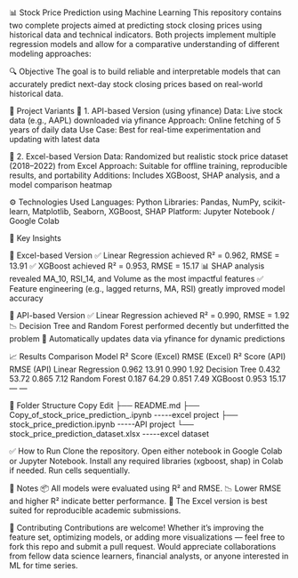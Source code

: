 📊 Stock Price Prediction using Machine Learning
This repository contains two complete projects aimed at predicting stock closing prices using historical data and technical indicators. Both projects implement multiple regression models and allow for a comparative understanding of different modeling approaches:

🔍 Objective
The goal is to build reliable and interpretable models that can accurately predict next-day stock closing prices based on real-world historical data.

📁 Project Variants
  🔹 1. API-based Version (using yfinance)
    Data: Live stock data (e.g., AAPL) downloaded via yfinance
    Approach: Online fetching of 5 years of daily data
    Use Case: Best for real-time experimentation and updating with latest data

  🔹 2. Excel-based Version
    Data: Randomized but realistic stock price dataset (2018–2022) from Excel
    Approach: Suitable for offline training, reproducible results, and portability
    Additions: Includes XGBoost, SHAP analysis, and a model comparison heatmap

⚙️ Technologies Used
  Languages: Python
  Libraries: Pandas, NumPy, scikit-learn, Matplotlib, Seaborn, XGBoost, SHAP
  Platform: Jupyter Notebook / Google Colab

🌟 Key Insights

  🔸 Excel-based Version
    ✅ Linear Regression achieved R² = 0.962, RMSE = 13.91
    ✅ XGBoost achieved R² = 0.953, RMSE = 15.17
    📊 SHAP analysis revealed MA_10, RSI_14, and Volume as the most impactful features
    ✅ Feature engineering (e.g., lagged returns, MA, RSI) greatly improved model accuracy

  🔸 API-based Version
    ✅ Linear Regression achieved R² = 0.990, RMSE = 1.92
    📉 Decision Tree and Random Forest performed decently but underfitted the problem
    🔄 Automatically updates data via yfinance for dynamic predictions

📈 Results Comparison
Model	                 R² Score (Excel)	         RMSE (Excel)	     R² Score (API)	     RMSE (API)
Linear Regression	          0.962	                  13.91	            0.990              1.92
Decision Tree	              0.432	                  53.72	            0.865	             7.12
Random Forest	              0.187	                  64.29	            0.851	             7.49
XGBoost	                    0.953	                  15.17	              —	                 —

📂 Folder Structure
Copy
Edit
├── README.md
├── Copy_of_stock_price_prediction_.ipynb  -----excel project
├── stock_price_prediction.ipynb           -----API project
└── stock_price_prediction_dataset.xlsx    -----excel dataset

✅ How to Run
Clone the repository.
Open either notebook in Google Colab or Jupyter Notebook.
Install any required libraries (xgboost, shap) in Colab if needed.
Run cells sequentially.

📌 Notes
📦 All models were evaluated using R² and RMSE.
📉 Lower RMSE and higher R² indicate better performance.
📁 The Excel version is best suited for reproducible academic submissions.

🙌 Contributing
Contributions are welcome!
Whether it’s improving the feature set, optimizing models, or adding more visualizations — feel free to fork this repo and submit a pull request.
Would appreciate collaborations from fellow data science learners, financial analysts, or anyone interested in ML for time series.
